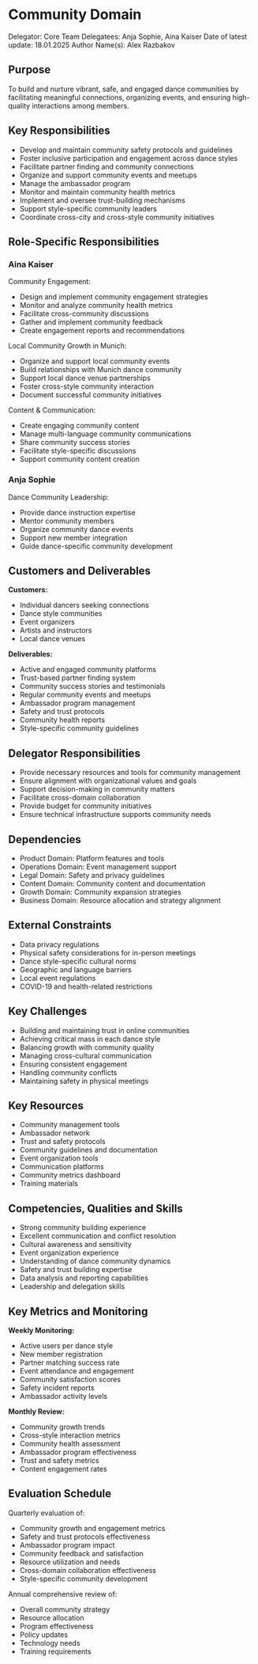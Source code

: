 # Community Domain

Delegator: Core Team
Delegatees: Anja Sophie, Aina Kaiser
Date of latest update: 18.01.2025
Author Name(s): Alex Razbakov

## Purpose

To build and nurture vibrant, safe, and engaged dance communities by facilitating meaningful connections, organizing events, and ensuring high-quality interactions among members.

## Key Responsibilities

- Develop and maintain community safety protocols and guidelines
- Foster inclusive participation and engagement across dance styles
- Facilitate partner finding and community connections
- Organize and support community events and meetups
- Manage the ambassador program
- Monitor and maintain community health metrics
- Implement and oversee trust-building mechanisms
- Support style-specific community leaders
- Coordinate cross-city and cross-style community initiatives

## Role-Specific Responsibilities

### Aina Kaiser

Community Engagement:

- Design and implement community engagement strategies
- Monitor and analyze community health metrics
- Facilitate cross-community discussions
- Gather and implement community feedback
- Create engagement reports and recommendations

Local Community Growth in Munich:

- Organize and support local community events
- Build relationships with Munich dance community
- Support local dance venue partnerships
- Foster cross-style community interaction
- Document successful community initiatives

Content & Communication:

- Create engaging community content
- Manage multi-language community communications
- Share community success stories
- Facilitate style-specific discussions
- Support community content creation

### Anja Sophie

Dance Community Leadership:

- Provide dance instruction expertise
- Mentor community members
- Organize community dance events
- Support new member integration
- Guide dance-specific community development

## Customers and Deliverables

**Customers:**

- Individual dancers seeking connections
- Dance style communities
- Event organizers
- Artists and instructors
- Local dance venues

**Deliverables:**

- Active and engaged community platforms
- Trust-based partner finding system
- Community success stories and testimonials
- Regular community events and meetups
- Ambassador program management
- Safety and trust protocols
- Community health reports
- Style-specific community guidelines

## Delegator Responsibilities

- Provide necessary resources and tools for community management
- Ensure alignment with organizational values and goals
- Support decision-making in community matters
- Facilitate cross-domain collaboration
- Provide budget for community initiatives
- Ensure technical infrastructure supports community needs

## Dependencies

- Product Domain: Platform features and tools
- Operations Domain: Event management support
- Legal Domain: Safety and privacy guidelines
- Content Domain: Community content and documentation
- Growth Domain: Community expansion strategies
- Business Domain: Resource allocation and strategy alignment

## External Constraints

- Data privacy regulations
- Physical safety considerations for in-person meetings
- Dance style-specific cultural norms
- Geographic and language barriers
- Local event regulations
- COVID-19 and health-related restrictions

## Key Challenges

- Building and maintaining trust in online communities
- Achieving critical mass in each dance style
- Balancing growth with community quality
- Managing cross-cultural communication
- Ensuring consistent engagement
- Handling community conflicts
- Maintaining safety in physical meetings

## Key Resources

- Community management tools
- Ambassador network
- Trust and safety protocols
- Community guidelines and documentation
- Event organization tools
- Communication platforms
- Community metrics dashboard
- Training materials

## Competencies, Qualities and Skills

- Strong community building experience
- Excellent communication and conflict resolution
- Cultural awareness and sensitivity
- Event organization experience
- Understanding of dance community dynamics
- Safety and trust building expertise
- Data analysis and reporting capabilities
- Leadership and delegation skills

## Key Metrics and Monitoring

**Weekly Monitoring:**

- Active users per dance style
- New member registration
- Partner matching success rate
- Event attendance and engagement
- Community satisfaction scores
- Safety incident reports
- Ambassador activity levels

**Monthly Review:**

- Community growth trends
- Cross-style interaction metrics
- Community health assessment
- Ambassador program effectiveness
- Trust and safety metrics
- Content engagement rates

## Evaluation Schedule

Quarterly evaluation of:

- Community growth and engagement metrics
- Safety and trust protocols effectiveness
- Ambassador program impact
- Community feedback and satisfaction
- Resource utilization and needs
- Cross-domain collaboration effectiveness
- Style-specific community development

Annual comprehensive review of:

- Overall community strategy
- Resource allocation
- Program effectiveness
- Policy updates
- Technology needs
- Training requirements
